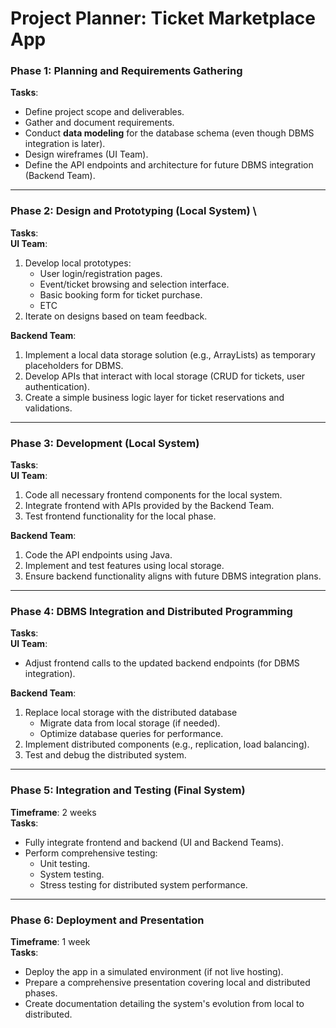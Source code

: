 # **Project Planner: Ticket Marketplace App**

### **Phase 1: Planning and Requirements Gathering**
**Tasks**:
- Define project scope and deliverables.  
- Gather and document requirements.  
- Conduct **data modeling** for the database schema (even though DBMS integration is later).   
- Design wireframes (UI Team).  
- Define the API endpoints and architecture for future DBMS integration (Backend Team).  

---

### **Phase 2: Design and Prototyping (Local System)**  \
**Tasks**:  
**UI Team**:  
1. Develop local prototypes:  
   - User login/registration pages.  
   - Event/ticket browsing and selection interface.  
   - Basic booking form for ticket purchase.  
   - ETC
2. Iterate on designs based on team feedback.  

**Backend Team**:  
1. Implement a local data storage solution (e.g., ArrayLists) as temporary placeholders for DBMS.  
2. Develop APIs that interact with local storage (CRUD for tickets, user authentication).  
3. Create a simple business logic layer for ticket reservations and validations.  

---

### **Phase 3: Development (Local System)**   
**Tasks**:  
**UI Team**:  
1. Code all necessary frontend components for the local system.  
2. Integrate frontend with APIs provided by the Backend Team.  
3. Test frontend functionality for the local phase.  

**Backend Team**:  
1. Code the API endpoints using Java.  
2. Implement and test features using local storage.  
3. Ensure backend functionality aligns with future DBMS integration plans.  

---

### **Phase 4: DBMS Integration and Distributed Programming** 
**Tasks**:  
**UI Team**:  
- Adjust frontend calls to the updated backend endpoints (for DBMS integration).  

**Backend Team**:  
1. Replace local storage with the distributed database
   - Migrate data from local storage (if needed).  
   - Optimize database queries for performance.  
2. Implement distributed components (e.g., replication, load balancing).  
3. Test and debug the distributed system.  

---

### **Phase 5: Integration and Testing (Final System)**  
**Timeframe**: 2 weeks  
**Tasks**:  
- Fully integrate frontend and backend (UI and Backend Teams).  
- Perform comprehensive testing:  
   - Unit testing.  
   - System testing.  
   - Stress testing for distributed system performance.  

---

### **Phase 6: Deployment and Presentation**  
**Timeframe**: 1 week  
**Tasks**:  
- Deploy the app in a simulated environment (if not live hosting).  
- Prepare a comprehensive presentation covering local and distributed phases.  
- Create documentation detailing the system's evolution from local to distributed.  
